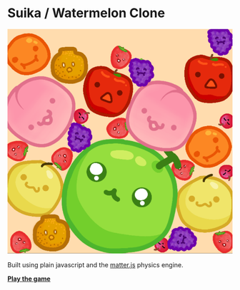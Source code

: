 # Suika / Watermelon Clone

![](./screenshot.png)

Built using plain javascript and the [matter.js](https://github.com/liabru/matter-js) physics engine.

**[Play the game](https://ereynaga.github.io/suika-game/)**
